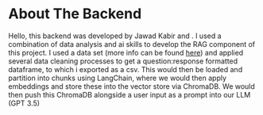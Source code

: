 # About The Backend
Hello, this backend was developed by Jawad Kabir and <names>. I used a combination of data analysis and ai skills to develop the RAG component of this project. I used a data set (more info can be found [here](https://www.kaggle.com/datasets/thoughtvector/customer-support-on-twitter?resource=download)) and applied several data cleaning processes to get a question:response formatted dataframe, to which i exported as a csv. This would then be loaded and partition into chunks using LangChain, where we would then apply embeddings and store these into the vector store via ChromaDB. We would then push this ChromaDB alongside a user input as a prompt into our LLM (GPT 3.5)
